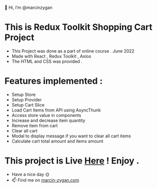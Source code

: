 👋 Hi, I’m @marcinzygan

# This is Redux Toolkit Shopping Cart Project

- This Project was done as a part of online course . June 2022
- Made with React , Redux Toolkit , Axios
- The HTML and CSS was provided .

# Features implemented :

- Setup Store
- Setup Provider
- Setup Cart Slice
- Load Cart Items from API using AsyncThunk
- Access store value in components
- Increase and decrease item quantity
- Remove item from cart
- Clear all cart
- Modal to display message if you want to clear all cart items
- Calculate cart total amount and items amount

# This project is Live <a href="https://mz-shopping-redux.netlify.app">Here</a> ! Enjoy .

- Have a nice day 🌞
- 📫 Find me on <a href="https://marcin-zygan.com">marcin-zygan.com</a>
